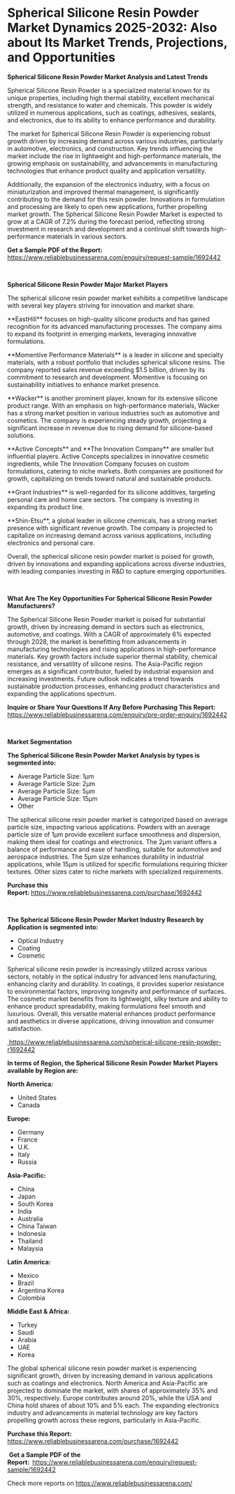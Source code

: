 <p><h1>Spherical Silicone Resin Powder Market Dynamics 2025-2032: Also about Its Market Trends, Projections, and Opportunities</h1></p><p><strong>Spherical Silicone Resin Powder Market Analysis and Latest Trends</strong></p>
<p><p>Spherical Silicone Resin Powder is a specialized material known for its unique properties, including high thermal stability, excellent mechanical strength, and resistance to water and chemicals. This powder is widely utilized in numerous applications, such as coatings, adhesives, sealants, and electronics, due to its ability to enhance performance and durability. </p><p>The market for Spherical Silicone Resin Powder is experiencing robust growth driven by increasing demand across various industries, particularly in automotive, electronics, and construction. Key trends influencing the market include the rise in lightweight and high-performance materials, the growing emphasis on sustainability, and advancements in manufacturing technologies that enhance product quality and application versatility. </p><p>Additionally, the expansion of the electronics industry, with a focus on miniaturization and improved thermal management, is significantly contributing to the demand for this resin powder. Innovations in formulation and processing are likely to open new applications, further propelling market growth. The Spherical Silicone Resin Powder Market is expected to grow at a CAGR of 7.2% during the forecast period, reflecting strong investment in research and development and a continual shift towards high-performance materials in various sectors.</p></p>
<p><strong>Get a Sample PDF of the Report:&nbsp;</strong> <a href="https://www.reliablebusinessarena.com/enquiry/request-sample/1692442?utm_campaign=2188&utm_medium=2&utm_source=Github&utm_content=ia&utm_term=27032025&utm_id=spherical-silicone-resin-powder">https://www.reliablebusinessarena.com/enquiry/request-sample/1692442</a></p>
<p>&nbsp;</p>
<p><strong>Spherical Silicone Resin Powder Major Market Players</strong></p>
<p><p>The spherical silicone resin powder market exhibits a competitive landscape with several key players striving for innovation and market share. </p><p>**EastHill** focuses on high-quality silicone products and has gained recognition for its advanced manufacturing processes. The company aims to expand its footprint in emerging markets, leveraging innovative formulations.</p><p>**Momentive Performance Materials** is a leader in silicone and specialty materials, with a robust portfolio that includes spherical silicone resins. The company reported sales revenue exceeding $1.5 billion, driven by its commitment to research and development. Momentive is focusing on sustainability initiatives to enhance market presence.</p><p>**Wacker** is another prominent player, known for its extensive silicone product range. With an emphasis on high-performance materials, Wacker has a strong market position in various industries such as automotive and cosmetics. The company is experiencing steady growth, projecting a significant increase in revenue due to rising demand for silicone-based solutions.</p><p>**Active Concepts** and **The Innovation Company** are smaller but influential players. Active Concepts specializes in innovative cosmetic ingredients, while The Innovation Company focuses on custom formulations, catering to niche markets. Both companies are positioned for growth, capitalizing on trends toward natural and sustainable products.</p><p>**Grant Industries** is well-regarded for its silicone additives, targeting personal care and home care sectors. The company is investing in expanding its product line.</p><p>**Shin-Etsu**, a global leader in silicone chemicals, has a strong market presence with significant revenue growth. The company is projected to capitalize on increasing demand across various applications, including electronics and personal care.</p><p>Overall, the spherical silicone resin powder market is poised for growth, driven by innovations and expanding applications across diverse industries, with leading companies investing in R&D to capture emerging opportunities.</p></p>
<p>&nbsp;</p>
<p><strong>What Are The Key Opportunities For Spherical Silicone Resin Powder Manufacturers?</strong></p>
<p><p>The Spherical Silicone Resin Powder market is poised for substantial growth, driven by increasing demand in sectors such as electronics, automotive, and coatings. With a CAGR of approximately 6% expected through 2028, the market is benefitting from advancements in manufacturing technologies and rising applications in high-performance materials. Key growth factors include superior thermal stability, chemical resistance, and versatility of silicone resins. The Asia-Pacific region emerges as a significant contributor, fueled by industrial expansion and increasing investments. Future outlook indicates a trend towards sustainable production processes, enhancing product characteristics and expanding the applications spectrum.</p></p>
<p><strong>Inquire or Share Your Questions If Any Before Purchasing This Report:</strong> <a href="https://www.reliablebusinessarena.com/enquiry/pre-order-enquiry/1692442?utm_campaign=2188&utm_medium=2&utm_source=Github&utm_content=ia&utm_term=27032025&utm_id=spherical-silicone-resin-powder">https://www.reliablebusinessarena.com/enquiry/pre-order-enquiry/1692442</a></p>
<p>&nbsp;</p>
<p><strong>Market Segmentation</strong></p>
<p><strong>The Spherical Silicone Resin Powder Market Analysis by types is segmented into:</strong></p>
<p><ul><li>Average Particle Size: 1µm</li><li>Average Particle Size: 2µm</li><li>Average Particle Size: 5µm</li><li>Average Particle Size: 15µm</li><li>Other</li></ul></p>
<p><p>The spherical silicone resin powder market is categorized based on average particle size, impacting various applications. Powders with an average particle size of 1µm provide excellent surface smoothness and dispersion, making them ideal for coatings and electronics. The 2µm variant offers a balance of performance and ease of handling, suitable for automotive and aerospace industries. The 5µm size enhances durability in industrial applications, while 15µm is utilized for specific formulations requiring thicker textures. Other sizes cater to niche markets with specialized requirements.</p></p>
<p><strong>Purchase this Report:&nbsp;</strong><a href="https://www.reliablebusinessarena.com/purchase/1692442?utm_campaign=2188&utm_medium=2&utm_source=Github&utm_content=ia&utm_term=27032025&utm_id=spherical-silicone-resin-powder">https://www.reliablebusinessarena.com/purchase/1692442</a></p>
<p>&nbsp;</p>
<p><strong>The Spherical Silicone Resin Powder Market Industry Research by Application is segmented into:</strong></p>
<p><ul><li>Optical Industry</li><li>Coating</li><li>Cosmetic</li></ul></p>
<p><p>Spherical silicone resin powder is increasingly utilized across various sectors, notably in the optical industry for advanced lens manufacturing, enhancing clarity and durability. In coatings, it provides superior resistance to environmental factors, improving longevity and performance of surfaces. The cosmetic market benefits from its lightweight, silky texture and ability to enhance product spreadability, making formulations feel smooth and luxurious. Overall, this versatile material enhances product performance and aesthetics in diverse applications, driving innovation and consumer satisfaction.</p></p>
<p><a href="https://www.reliablebusinessarena.com/spherical-silicone-resin-powder-r1692442?utm_campaign=2188&utm_medium=2&utm_source=Github&utm_content=ia&utm_term=27032025&utm_id=spherical-silicone-resin-powder">&nbsp;https://www.reliablebusinessarena.com/spherical-silicone-resin-powder-r1692442</a></p>
<p><strong>In terms of Region, the Spherical Silicone Resin Powder Market Players available by Region are:</strong></p>
<p>
    <p> <strong> North America: </strong>
        <ul>
            <li>United States</li>
            <li>Canada</li>
        </ul>
        </p> 
    <p> <strong> Europe: </strong>
        <ul>
            <li>Germany</li>
            <li>France</li>
            <li>U.K.</li>
            <li>Italy</li>
            <li>Russia</li>
        </ul>
        </p> 
    <p> <strong> Asia-Pacific: </strong>
        <ul>
            <li>China</li>
            <li>Japan</li>
            <li>South Korea</li>
            <li>India</li>
            <li>Australia</li>
            <li>China Taiwan</li>
            <li>Indonesia</li>
            <li>Thailand</li>
            <li>Malaysia</li>
        </ul>
        </p> 
    <p> <strong> Latin America: </strong>
        <ul>
            <li>Mexico</li>
            <li>Brazil</li>
            <li>Argentina Korea</li>
            <li>Colombia</li>
        </ul>
        </p> 
    <p> <strong> Middle East & Africa: </strong>
        <ul>
            <li>Turkey</li>
            <li>Saudi</li>
            <li>Arabia</li>
            <li>UAE</li>
            <li>Korea</li>
        </ul>
    </p>
    </p>
<p><p>The global spherical silicone resin powder market is experiencing significant growth, driven by increasing demand in various applications such as coatings and electronics. North America and Asia-Pacific are projected to dominate the market, with shares of approximately 35% and 30%, respectively. Europe contributes around 20%, while the USA and China hold shares of about 10% and 5% each. The expanding electronics industry and advancements in material technology are key factors propelling growth across these regions, particularly in Asia-Pacific.</p></p>
<p><strong>Purchase this Report: </strong><a href="https://www.reliablebusinessarena.com/purchase/1692442?utm_campaign=2188&utm_medium=2&utm_source=Github&utm_content=ia&utm_term=27032025&utm_id=spherical-silicone-resin-powder">https://www.reliablebusinessarena.com/purchase/1692442</a></p>
<p>&nbsp;<strong>Get a Sample PDF of the Report:&nbsp;&nbsp;</strong><a href="https://www.reliablebusinessarena.com/enquiry/request-sample/1692442?utm_campaign=2188&utm_medium=2&utm_source=Github&utm_content=ia&utm_term=27032025&utm_id=spherical-silicone-resin-powder">https://www.reliablebusinessarena.com/enquiry/request-sample/1692442</a></p>
<p><strong></strong></p>
<p>Check more reports on <a href="https://www.reliablebusinessarena.com/?utm_campaign=2188&utm_medium=2&utm_source=Github&utm_content=ia&utm_term=27032025&utm_id=spherical-silicone-resin-powder">https://www.reliablebusinessarena.com/</a></p>